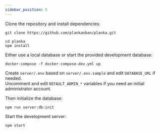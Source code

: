 ```yaml
---
sidebar_position: 5
---
```


Clone the repository and install dependencies:

```
git clone https://github.com/plankanban/planka.git

cd planka
npm install
```

Either use a local database or start the provided development database:

```
docker-compose -f docker-compose-dev.yml up
```

Create `server/.env` based on `server/.env.sample` and edit `DATABASE_URL` if needed.\
Uncomment and edit `DEFAULT_ADMIN_*` variables if you need an initial administrator account.

Then initialize the database:

```
npm run server:db:init
```

Start the development server:

```
npm start
```

